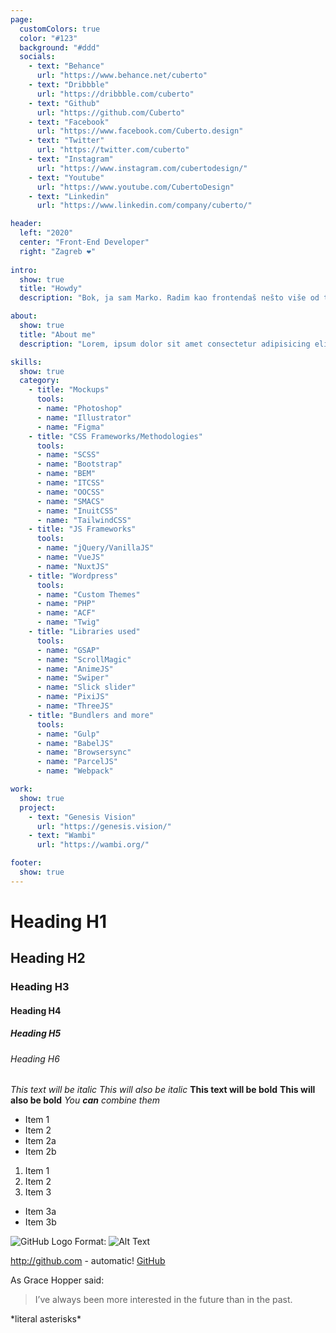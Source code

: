 ```yaml
---
page:
  customColors: true
  color: "#123"
  background: "#ddd"
  socials:
    - text: "Behance"
      url: "https://www.behance.net/cuberto"
    - text: "Dribbble"
      url: "https://dribbble.com/cuberto"
    - text: "Github"
      url: "https://github.com/Cuberto"
    - text: "Facebook"
      url: "https://www.facebook.com/Cuberto.design"
    - text: "Twitter"
      url: "https://twitter.com/cuberto"
    - text: "Instagram"
      url: "https://www.instagram.com/cubertodesign/"
    - text: "Youtube"
      url: "https://www.youtube.com/CubertoDesign"
    - text: "Linkedin"
      url: "https://www.linkedin.com/company/cuberto/"

header:
  left: "2020"
  center: "Front-End Developer"
  right: "Zagreb ❤️"
  
intro:
  show: true
  title: "Howdy"
  description: "Bok, ja sam Marko. Radim kao frontendaš nešto više od tri godine."

about:
  show: true
  title: "About me"
  description: "Lorem, ipsum dolor sit amet consectetur adipisicing elit. Nisi, quibusdam repellendus. Nesciunt hic at rem aspernatur cum molestiae. Sunt delectus in itaque iste quo nemo eveniet, suscipit, numquam porro qui sequi minus corporis culpa quidem doloribus magnam natus! Rem, eius? Libero modi asperiores rerum?"

skills:
  show: true
  category:
    - title: "Mockups"
      tools:
      - name: "Photoshop"
      - name: "Illustrator"
      - name: "Figma"
    - title: "CSS Frame­works/Metho­do­lo­gies"
      tools:
      - name: "SCSS"
      - name: "Bootstrap"
      - name: "BEM"
      - name: "ITCSS"
      - name: "OOCSS"
      - name: "SMACS"
      - name: "InuitCSS"
      - name: "TailwindCSS"
    - title: "JS Frameworks"
      tools:
      - name: "jQuery/VanillaJS"
      - name: "VueJS"
      - name: "NuxtJS"
    - title: "Wordpress"
      tools:
      - name: "Custom Themes"
      - name: "PHP"
      - name: "ACF"
      - name: "Twig"
    - title: "Libraries used"
      tools:
      - name: "GSAP"
      - name: "ScrollMagic"
      - name: "AnimeJS"
      - name: "Swiper"
      - name: "Slick slider"
      - name: "PixiJS"
      - name: "ThreeJS"
    - title: "Bundlers and more"
      tools:
      - name: "Gulp"
      - name: "BabelJS"
      - name: "Browsersync"
      - name: "ParcelJS"
      - name: "Webpack"

work:
  show: true
  project:
    - text: "Genesis Vision"
      url: "https://genesis.vision/"
    - text: "Wambi"
      url: "https://wambi.org/"

footer:
  show: true
---
```


# Heading H1
## Heading H2
### Heading H3
#### Heading H4
##### Heading H5
###### Heading H6

*This text will be italic*
_This will also be italic_
**This text will be bold**
__This will also be bold__
*You **can** combine them*

* Item 1
* Item 2
 * Item 2a
 * Item 2b

1. Item 1
2. Item 2
3. Item 3
 * Item 3a
 * Item 3b

![GitHub Logo](/images/logo.png)
Format: ![Alt Text](url)

http://github.com - automatic!
[GitHub](http://github.com)

As Grace Hopper said:
> I’ve always been more interested
> in the future than in the past.

\*literal asterisks\*

